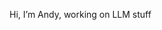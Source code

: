 Hi, I’m Andy, working on LLM stuff
<!---
andyl98/andyl98 is a ✨ special ✨ repository because its `README.md` (this file) appears on your GitHub profile.
You can click the Preview link to take a look at your changes.
--->
